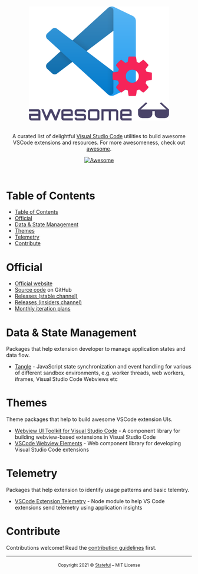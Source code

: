 
<br/>
<div align="center">
  <img width="380px" src="https://raw.githubusercontent.com/stateful/awesome-vscode-extension-utils/main/.github/assets/logo.png">
</div>
<br/>
<div align="center">

A curated list of delightful [Visual Studio Code](https://code.visualstudio.com/) utilities to build awesome VSCode extensions and resources. For more awesomeness, check out [awesome](https://github.com/sindresorhus/awesome).

[![Awesome](https://cdn.rawgit.com/sindresorhus/awesome/d7305f38d29fed78fa85652e3a63e154dd8e8829/media/badge.svg)](https://github.com/sindresorhus/awesome)

</div>
<br/>

# Table of Contents

- [Table of Contents](#table-of-contents)
- [Official](#official)
- [Data & State Management](data--state-management)
- [Themes](#themes)
- [Telemetry](#telemetry)
- [Contribute](#contribute)

# Official

- [Official website](https://code.visualstudio.com/)
- [Source code](https://github.com/microsoft/vscode) on GitHub
- [Releases (stable channel)](https://code.visualstudio.com/download)
- [Releases (insiders channel)](https://code.visualstudio.com/insiders)
- [Monthly iteration plans](https://github.com/Microsoft/vscode/issues?utf8=%E2%9C%93&q=label%3Aiteration-plan+)

# Data & State Management

Packages that help extension developer to manage application states and data flow.

- [Tangle](https://github.com/stateful/tangle) - JavaScript state synchronization and event handling for various of different sandbox environments, e.g. worker threads, web workers, iframes, Visual Studio Code Webviews etc

# Themes

Theme packages that help to build awesome VSCode extension UIs.

- [Webview UI Toolkit for Visual Studio Code](https://github.com/microsoft/vscode-webview-ui-toolkit) - A component library for building webview-based extensions in Visual Studio Code
- [VSCode Webview Elements](https://www.npmjs.com/package/@bendera/vscode-webview-elements) - Web component library for developing Visual Studio Code extensions

# Telemetry

Packages that help extension to identify usage patterns and basic telemtry.

- [VSCode Extension Telemetry](https://github.com/Microsoft/vscode-extension-telemetry) - Node module to help VS Code extensions send telemetry using application insights

# Contribute

Contributions welcome! Read the [contribution guidelines](CONTRIBUTING.md) first.

---

<p align="center"><small>Copyright 2021 © <a href="http://stateful.com/">Stateful</a> – MIT License</small></p>
